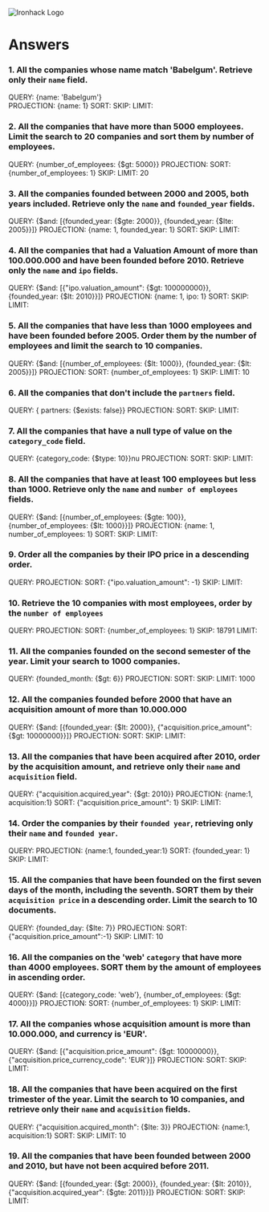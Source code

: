 ![Ironhack Logo](https://i.imgur.com/1QgrNNw.png)

# Answers



### 1. All the companies whose name match 'Babelgum'. Retrieve only their `name` field.

QUERY: {name: 'Babelgum'}  
PROJECTION: {name: 1}
SORT:
SKIP:
LIMIT:

### 2. All the companies that have more than 5000 employees. Limit the search to 20 companies and sort them by **number of employees**.

QUERY: {number_of_employees: {$gt: 5000}}
PROJECTION:
SORT: {number_of_employees: 1}
SKIP:
LIMIT: 20

### 3. All the companies founded between 2000 and 2005, both years included. Retrieve only the `name` and `founded_year` fields.

QUERY: {$and: [{founded_year: {$gte: 2000}}, {founded_year: {$lte: 2005}}]}
PROJECTION: {name: 1, founded_year: 1}
SORT:
SKIP:
LIMIT:

### 4. All the companies that had a Valuation Amount of more than 100.000.000 and have been founded before 2010. Retrieve only the `name` and `ipo` fields.

QUERY: {$and: [{"ipo.valuation_amount": {$gt: 100000000}}, {founded_year: {$lt: 2010}}]}
PROJECTION: {name: 1, ipo: 1}
SORT:
SKIP:
LIMIT:

### 5. All the companies that have less than 1000 employees and have been founded before 2005. Order them by the number of employees and limit the search to 10 companies.

QUERY: {$and: [{number_of_employees: {$lt: 1000}}, {founded_year: {$lt: 2005}}]}
PROJECTION:
SORT: {number_of_employees: 1}
SKIP:
LIMIT: 10

### 6. All the companies that don't include the `partners` field.

QUERY: { partners: {$exists: false}}
PROJECTION:
SORT:
SKIP:
LIMIT:

### 7. All the companies that have a null type of value on the `category_code` field.

QUERY: {category_code: {$type: 10}}nu
PROJECTION:
SORT:
SKIP:
LIMIT:

### 8. All the companies that have at least 100 employees but less than 1000. Retrieve only the `name` and `number of employees` fields.

QUERY: {$and: [{number_of_employees: {$gte: 100}}, {number_of_employees: {$lt: 1000}}]}
PROJECTION: {name: 1, number_of_employees: 1}
SORT:
SKIP:
LIMIT:

### 9. Order all the companies by their IPO price in a descending order.

QUERY:
PROJECTION:
SORT: {"ipo.valuation_amount": -1}
SKIP:
LIMIT:

### 10. Retrieve the 10 companies with most employees, order by the `number of employees`

QUERY:
PROJECTION:
SORT: {number_of_employees: 1}
SKIP: 18791
LIMIT:

### 11. All the companies founded on the second semester of the year. Limit your search to 1000 companies.

QUERY: {founded_month: {$gt: 6}}
PROJECTION:
SORT:
SKIP:
LIMIT: 1000

### 12. All the companies founded before 2000 that have an acquisition amount of more than 10.000.000

QUERY: {$and: [{founded_year: {$lt: 2000}}, {"acquisition.price_amount": {$gt: 10000000}}]}
PROJECTION:
SORT:
SKIP:
LIMIT:

### 13. All the companies that have been acquired after 2010, order by the acquisition amount, and retrieve only their `name` and `acquisition` field.

QUERY: {"acquisition.acquired_year": {$gt: 2010}}
PROJECTION: {name:1, acquisition:1}
SORT: {"acquisition.price_amount": 1}
SKIP:
LIMIT:

### 14. Order the companies by their `founded year`, retrieving only their `name` and `founded year`.

QUERY:
PROJECTION: {name:1, founded_year:1}
SORT: {founded_year: 1}
SKIP:
LIMIT:

### 15. All the companies that have been founded on the first seven days of the month, including the seventh. SORT them by their `acquisition price` in a descending order. Limit the search to 10 documents.

QUERY: {founded_day: {$lte: 7}}
PROJECTION:
SORT: {"acquisition.price_amount":-1}
SKIP:
LIMIT: 10

### 16. All the companies on the 'web' `category` that have more than 4000 employees. SORT them by the amount of employees in ascending order.

QUERY: {$and: [{category_code: 'web'}, {number_of_employees: {$gt: 4000}}]}
PROJECTION:
SORT: {number_of_employees: 1}
SKIP:
LIMIT:

### 17. All the companies whose acquisition amount is more than 10.000.000, and currency is 'EUR'.

QUERY: {$and: [{"acquisition.price_amount": {$gt:  10000000}}, {"acquisition.price_currency_code": 'EUR'}]}
PROJECTION:
SORT:
SKIP:
LIMIT:

### 18. All the companies that have been acquired on the first trimester of the year. Limit the search to 10 companies, and retrieve only their `name` and `acquisition` fields.

QUERY: {"acquisition.acquired_month": {$lte: 3}}
PROJECTION: {name:1, acquisition:1}
SORT:
SKIP:
LIMIT: 10

### 19. All the companies that have been founded between 2000 and 2010, but have not been acquired before 2011.

QUERY: {$and: [{founded_year: {$gt: 2000}}, {founded_year: {$lt: 2010}}, {"acquisition.acquired_year": {$gte: 2011}}]}
PROJECTION:
SORT:
SKIP:
LIMIT:
